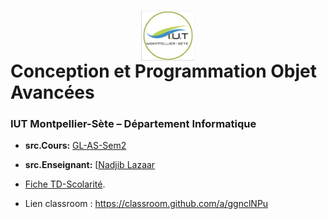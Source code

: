 # <img src="iut.png" width="17%" style="margin:auto;display:block;"/> Conception et Programmation Objet Avancées 
### IUT Montpellier-Sète – Département Informatique
* **src.Cours:** [GL-AS-Sem2](https://github.com/IUTInfoMontpSete-AS-GL/Ressources)
* **src.Enseignant:** [[Nadjib Lazaar](mailto:nadjib.lazaar@umontpellier.fr)
* [Fiche TD-Scolarité](TD-Scolarite.pdf).

* Lien classroom : https://classroom.github.com/a/ggnclNPu
